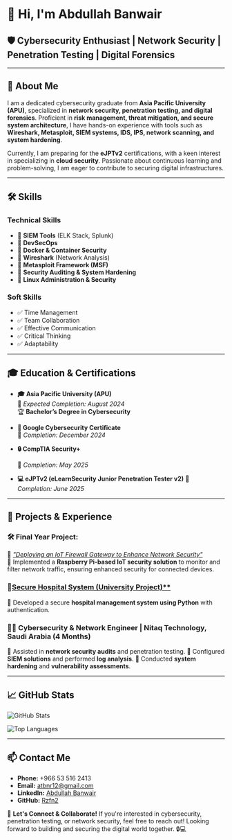 # 👋 Hi, I'm Abdullah Banwair

## 🛡️ Cybersecurity Enthusiast | Network Security | Penetration Testing | Digital Forensics

---

## 📜 About Me
I am a dedicated cybersecurity graduate from **Asia Pacific University (APU)**, specialized in **network security, penetration testing, and digital forensics**. Proficient in **risk management, threat mitigation, and secure system architecture**, I have hands-on experience with tools such as **Wireshark, Metasploit, SIEM systems, IDS, IPS, network scanning, and system hardening**. 

Currently, I am preparing for the **eJPTv2** certifications, with a keen interest in specializing in **cloud security**. Passionate about continuous learning and problem-solving, I am eager to contribute to securing digital infrastructures.

---

## 🛠️ Skills
### **Technical Skills**
- 🔹 **SIEM Tools** (ELK Stack, Splunk)
- 🔹 **DevSecOps**
- 🔹 **Docker & Container Security**
- 🔹 **Wireshark** (Network Analysis)
- 🔹 **Metasploit Framework (MSF)**
- 🔹 **Security Auditing & System Hardening**
- 🔹 **Linux Administration & Security**

### **Soft Skills**
- ✅ Time Management
- ✅ Team Collaboration
- ✅ Effective Communication
- ✅ Critical Thinking
- ✅ Adaptability

---

## 🎓 Education & Certifications
- **🎓 Asia Pacific University (APU)**  
  📅 *Expected Completion: August 2024*  
  🏆 **Bachelor’s Degree in Cybersecurity**
  
- **📜 Google Cybersecurity Certificate**  
  📅 *Completion: December 2024*
  
- **🔒 CompTIA Security+** 

  📅 *Completion: May 2025*
  
- **💻 eJPTv2 (eLearnSecurity Junior Penetration Tester v2)**
   📅 *Completion: June 2025*


---

## 📂 Projects & Experience
### **🛠️ Final Year Project:**
🔹 [*"Deploying an IoT Firewall Gateway to Enhance Network Security"*](https://github.com/Rzfn2/Internet-of-Things-IoT-Firewall-Gateway-to-Enhance-Network-Security.git)  
🔹 Implemented a **Raspberry Pi-based IoT security solution** to monitor and filter network traffic, ensuring enhanced security for connected devices.

### **💉[Secure Hospital System (University Project)**](https://github.com/Rzfn2/hospital-system.git)**
🔹 Developed a secure **hospital management system using Python** with authentication.

### **👨‍💻 Cybersecurity & Network Engineer | Nitaq Technology, Saudi Arabia (4 Months)**
🔹 Assisted in **network security audits** and penetration testing.
🔹 Configured **SIEM solutions** and performed **log analysis**.
🔹 Conducted **system hardening** and **vulnerability assessments**.

---

## 📈 GitHub Stats
![GitHub Stats](https://github-readme-stats.vercel.app/api?username=Rzfn2&show_icons=true&theme=radical)

![Top Languages](https://github-readme-stats.vercel.app/api/top-langs/?username=Rzfn2&layout=compact&theme=radical)

---

## 📫 Contact Me
- **Phone:** +966 53 516 2413
- **Email:** [atbnr12@gmail.com](mailto:atbnr12@gmail.com)
- **LinkedIn:** [Abdullah Banwair](http://linkedin.com/in/abdullah-banwair-1167a2272)
- **GitHub:** [Rzfn2](https://github.com/Rzfn2)

🚀 **Let's Connect & Collaborate!** If you're interested in cybersecurity, penetration testing, or network security, feel free to reach out! Looking forward to building and securing the digital world together. 🔒💻
